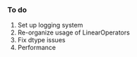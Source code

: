 ### To do
1. Set up logging system
2. Re-organize usage of LinearOperators
3. Fix dtype issues
4. Performance